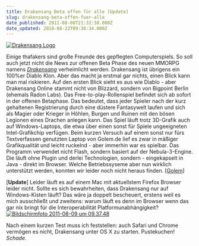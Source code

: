 ```yaml
---
title: Drakensang Beta offen für alle [Update]
slug: drakensang-beta-offen-fuer-alle
date_published: 2011-08-08T21:32:38.000Z
date_updated: 2018-08-22T09:38:34.000Z
---
```


[![Drakensang Logo](//picdump.thafaker.de/2011/08/wpid-Photo-08.08.2011-2342.jpg)](http://picdump.thafaker.de/2011/08/wpid-Photo-08.08.2011-2342.jpg)

Einige thafakers sind große Freunde des gepflegten Computerspiels. So soll auch jetzt nicht die News zur offenen Beta Phase des neuen MMORPG namens *[Drakensang](http://heredur.drakensang-online.com/)* verheimlicht werden. Drakensang ist übrigens ein 100%er Diablo Klon. Aber das macht ja erstmal gar nichts, einen Blick kann man mal riskieren. Auf den ersten Blick sieht es aus wie Diablo - aber Drakensang Online stammt nicht von Blizzard, sondern von Bigpoint Berlin (ehemals Radon Labs). Das Free-to-play-Rollenspiel befindet sich ab sofort in der offenen Betaphase. Das bedeutet, dass jeder Spieler nach der kurz gehaltenen Registrierung durch eine düstere Fantasywelt laufen und sich als Magier oder Krieger in Höhlen, Burgen und Ruinen mit den bösen Legionen eines Drachen anlegen kann.
Das Spiel läuft trotz 3D-Grafik auch auf Windows-Laptops, die etwa über einen sonst für Spiele ungeeigneten Intel-Grafikchip verfügen. Beim kurzen Versuch auf einem sonst nur fürs Textverfassen genutzten Laptop von Golem.de lief es zwar in mäßiger Grafikqualität und leicht ruckelnd - aber immerhin war es spielbar. Das Programm verwendet nicht Flash, sondern basiert auf der Nebula-3-Engine. Die läuft ohne Plugin und derlei Technologien, sondern - eingekapselt in Java - direkt im Browser. Welche Betriebssyseme aber nun wirklich unterstützt werden, konnten wir leider noch nicht heraus finden. [[Golem](http://www.golem.de/1108/85559-rss.html)]

[**Update**] Leider läuft es auf einem Mac mit aktuellstem Firefox Browser leider nicht. Sollte es sich bewahrheiten, dass Drakensang nur auf Windows-Kisten läuft? Das wäre ja doppelt bescheuert, erstens weil es mich ausschließt und zweitens: warum läuft es denn im Browser wenn das gar nix bringt für die Interoperabilität Platformunabhängigkeit?
[![Bildschirmfoto 2011-08-09 um 09.37.48](//picdump.thafaker.de/2011/08/Bildschirmfoto-2011-08-09-um-09.37.48-580x494.png)](http://picdump.thafaker.de/2011/08/Bildschirmfoto-2011-08-09-um-09.37.48.png)

Nach einem kurzen Test muss ich feststellen: auch Safari und Chrome vermögen es nicht, Drakensang unter OS X zu starten. Pustekuchen! *Schade*.
